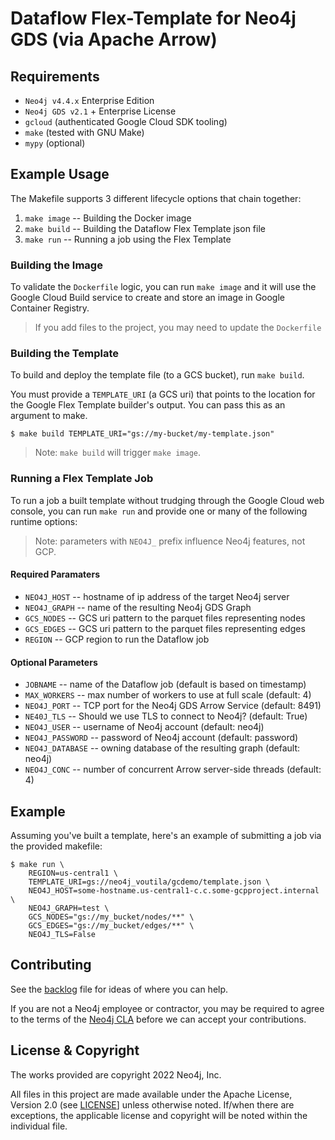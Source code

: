 # Dataflow Flex-Template for Neo4j GDS (via Apache Arrow)

## Requirements
* `Neo4j v4.4.x` Enterprise Edition
* `Neo4j GDS v2.1` + Enterprise License
* `gcloud` (authenticated Google Cloud SDK tooling)
* `make` (tested with GNU Make)
* `mypy` (optional)

## Example Usage
The Makefile supports 3 different lifecycle options that chain together:

1. `make image` -- Building the Docker image
2. `make build` -- Building the Dataflow Flex Template json file
3. `make run`   -- Running a job using the Flex Template

### Building the Image
To validate the `Dockerfile` logic, you can run `make image` and it will use the
Google Cloud Build service to create and store an image in Google Container
Registry.

> If you add files to the project, you may need to update the `Dockerfile`

### Building the Template
To build and deploy the template file (to a GCS bucket), run `make build`.

You must provide a `TEMPLATE_URI` (a GCS uri) that points to the location for
the Google Flex Template builder's output. You can pass this as an argument to
make.

```
$ make build TEMPLATE_URI="gs://my-bucket/my-template.json"
```

> Note: `make build` will trigger `make image`.

### Running a Flex Template Job
To run a job a built template without trudging through the Google Cloud web
console, you can run `make run` and provide one or many of the following runtime
options:

> Note: parameters with `NEO4J_` prefix influence Neo4j features, not GCP.

#### Required Paramaters
- `NEO4J_HOST` -- hostname of ip address of the target Neo4j server
- `NEO4J_GRAPH` -- name of the resulting Neo4j GDS Graph
- `GCS_NODES` -- GCS uri pattern to the parquet files representing nodes
- `GCS_EDGES` -- GCS uri pattern to the parquet files representing edges
- `REGION` -- GCP region to run the Dataflow job

#### Optional Parameters
- `JOBNAME` -- name of the Dataflow job (default is based on timestamp)
- `MAX_WORKERS` -- max number of workers to use at full scale (default: 4)
- `NEO4J_PORT` -- TCP port for the Neo4j GDS Arrow Service (default: 8491)
- `NE40J_TLS` -- Should we use TLS to connect to Neo4j? (default: True)
- `NEO4J_USER` -- username of Neo4j account (default: neo4j)
- `NEO4J_PASSWORD` -- password of Neo4j account (default: password)
- `NEO4J_DATABASE` -- owning database of the resulting graph (default: neo4j)
- `NEO4J_CONC` -- number of concurrent Arrow server-side threads (default: 4)

## Example

Assuming you've built a template, here's an example of submitting a job via the
provided makefile:

```
$ make run \
    REGION=us-central1 \
    TEMPLATE_URI=gs://neo4j_voutila/gcdemo/template.json \
    NEO4J_HOST=some-hostname.us-central1-c.c.some-gcpproject.internal \
    NEO4J_GRAPH=test \
    GCS_NODES="gs://my_bucket/nodes/**" \
    GCS_EDGES="gs://my_bucket/edges/**" \
    NEO4J_TLS=False
```

## Contributing

See the [backlog](./TODO.md) file for ideas of where you can help.

If you are not a Neo4j employee or contractor, you may be required to agree to
the terms of the [Neo4j CLA](https://neo4j.com/developer/cla/) before we can
accept your contributions.


## License & Copyright

The works provided are copyright 2022 Neo4j, Inc.

All files in this project are made available under the Apache License, Version
2.0 (see [LICENSE](./LICENSE)] unless otherwise noted. If/when there are
exceptions, the applicable license and copyright will be noted within the
individual file.
